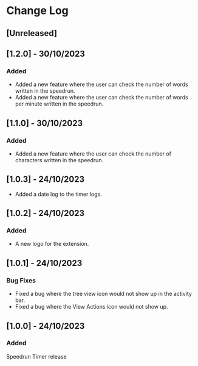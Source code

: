 # Change Log


## [Unreleased]

## [1.2.0] - 30/10/2023

### Added
- Added a new feature where the user can check the number of words written in the speedrun.
- Added a new feature where the user can check the number of words per minute written in the speedrun.

## [1.1.0] - 30/10/2023

### Added
- Added a new feature where the user can check the number of characters written in the speedrun.

## [1.0.3] - 24/10/2023
- Added a date log to the timer logs.

## [1.0.2] - 24/10/2023

### Added
- A new logo for the extension.

## [1.0.1] - 24/10/2023

### Bug Fixes
- Fixed a bug where the tree view icon would not show up in the activity bar.
- Fixed a bug where the View Actions icon would not show up.

## [1.0.0] - 24/10/2023

### Added
Speedrun Timer release